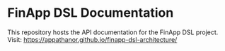 # FinApp DSL Documentation
This repository hosts the API documentation for the FinApp DSL project.
Visit: https://appathanor.github.io/finapp-dsl-architecture/

